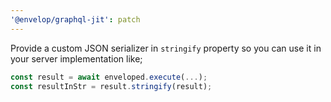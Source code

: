 ```yaml
---
'@envelop/graphql-jit': patch
---
```


Provide a custom JSON serializer in `stringify` property so you can use it in your server
implementation like;

```ts
const result = await enveloped.execute(...);
const resultInStr = result.stringify(result);
```
